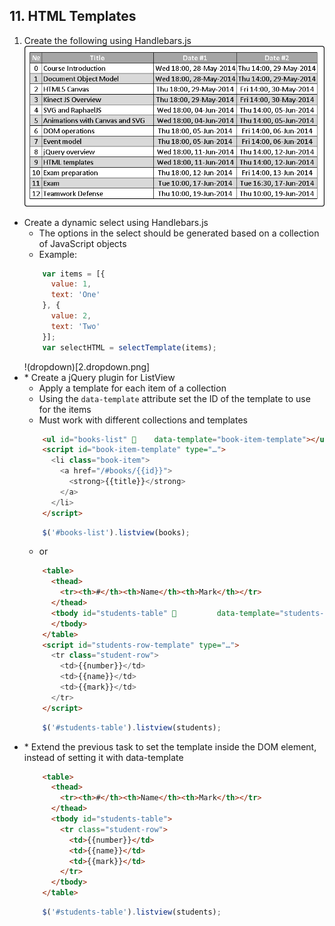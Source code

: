 ## 11. HTML Templates
1. Create the following using Handlebars.js
    ![table](1.table.png)
* Create a dynamic select using Handlebars.js
    * The options in the select should be generated based on a collection of JavaScript objects
    * Example:
    ```js
        var items = [{
          value: 1,
          text: 'One'
        }, {
          value: 2,
          text: 'Two'
        }];
        var selectHTML = selectTemplate(items);
    ```
    !(dropdown)[2.dropdown.png]
* \* Create a jQuery plugin for ListView
    * Apply a template for each item of a collection
    * Using the `data-template` attribute set the ID of the template to use for the items
    * Must work with different collections and templates
    ```html
        <ul id="books-list"     data-template="book-item-template"></ul>
        <script id="book-item-template" type="…">
          <li class="book-item">
            <a href="/#books/{{id}}">
              <strong>{{title}}</strong>
            </a>
          </li>	
        </script>
    ```
    ```js
        $('#books-list').listview(books);
    ```
    * or
    ```html
        <table>
          <thead>
            <tr><th>#</th><th>Name</th><th>Mark</th></tr>
          </thead>
          <tbody id="students-table"          data-template="students-row-template">	
          </tbody>
        </table>
        <script id="students-row-template" type="…">
          <tr class="student-row">
            <td>{{number}}</td>
            <td>{{name}}</td>
            <td>{{mark}}</td>
          </tr>		
        </script>
    ```
    ```js
        $('#students-table').listview(students);
    ```
* \* Extend the previous task to set the template inside the DOM element, instead of setting it with data-template
    ```html
        <table>
          <thead>
            <tr><th>#</th><th>Name</th><th>Mark</th></tr>
          </thead>
          <tbody id="students-table">
            <tr class="student-row">
              <td>{{number}}</td>
              <td>{{name}}</td>
              <td>{{mark}}</td>
            </tr>		
          </tbody>
        </table>
    ```
    ```js
        $('#students-table').listview(students);
    ```
